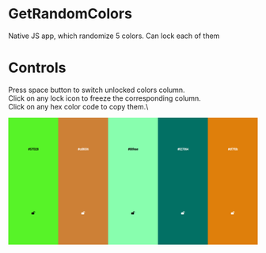 # GetRandomColors
Native JS app, which randomize 5 colors. Can lock each of them

# Controls

Press space button to switch unlocked colors column.\
Click on any lock icon to freeze the corresponding column.\
Click on any hex color code to copy them.\

![screenshot](https://github.com/romanIlak/GetRandomColors/blob/master/screenshot.png)
